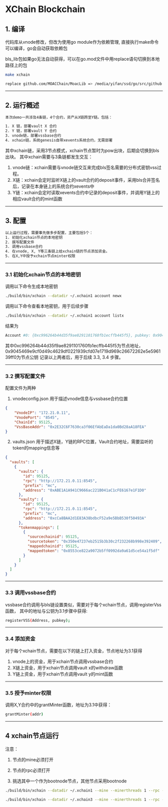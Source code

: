 # XChain Blockchain


## 1. 编译
代码库从vnode修改，但改为使用go module作为依赖管理, 直接执行make命令可以编译，go会自动获取依赖包

bls_lib包如果go无法自动获得，可以在go.mod文件中用replace语句切换到本地路径上的包
```bash
make xchain
```
```bash
replace github.com/MOACChain/MoacLib => /media/yifan/ssd/go/src/github.com/MOACChain/MoacLib                                                                     replace github.com/innowells/bls_lib/v2 => /media/yifan/ssd/go/src/github.com/innowells/bls_lib
```
---

## 2. 运行概述
```bash
本次demo一共涉及4条链，4个合约，资产从X链跨至Y链。包括：

1. X 链，部署vault X 合约
2. Y 链，部署vault Y 合约
3. vnode链，部署vssbase合约
4. xchain链，系统genesis自带xevents系统合约，无需部署
```
其中xchain链，采用3节点模式，xchain节点暂时为pow出块，后期会切换到bls出块。
其中xchain需要与3条链都发生交互：

1. vnode链：xchain需要与vnode链交互来完成bls签名需要的分布式密钥vss过程。
2. X链：xchain会定时监听X链上的vault合约的deposit事件，采用bls合并签名后，记录在本身链上的系统合约xevents中
3. Y链：xchain会定时读取xevents合约中记录的deposit事件，并调用Y链上的相应vault合约的mint函数

---

## 3. 配置
```bash
以上运行过程，需要事先做多步配置，主要包括5个：
1. 初始化xchain节点的本地密钥
2. 撰写配置文件
3. 调用vssbase合约
4. 在vnode, X, Y等三条链上给xchain链的节点添加资金。
5. 在X,Y中授予xchain节点minter权限
```

---

### 3.1 初始化xchain节点的本地密钥
调用以下命令生成本地密钥
```bash
./build/bin/xchain --datadir ~/.xchain1 account newx
```
调用以下命令查看本地密钥，用于后续步骤
```bash
./build/bin/xchain --datadir ~/.xchain1 account listx
```
结果为
```bash
Account #0: {0xc996264b44d35f9ae8291101760fb1ecffb445f5}, pubkey: 0x9045469e9cf0d49c4629df0221939cfd07e1719d969c26672262e5e596139ff0
```
其中0xc996264b44d35f9ae8291101760fb1ecffb445f5为节点地址，0x9045469e9cf0d49c4629df0221939cfd07e1719d969c26672262e5e596139ff0为节点公钥
记录以上两者后，用于后续 3.3, 3.4 步骤。

---

### 3.2 撰写配置文件
配置文件为两种
1. vnodeconfig.json 用于描述vnode信息与vssbase合约位置

```json
{
    "VnodeIP": "172.21.0.11",
    "VnodePort": "8545",
    "ChainId": 95125,
    "VssBaseAddr": "0x2E32C6F7630ca3f06EfAbEaDa1da0Bd28aA18FEA"
}
```
2. vaults.json 用于描述X链，Y链的RPC位置，Vault合约地址，需要监听的token的mapping信息等
```json
{
  "vaults": [
    {
      "vaultx": {
        "id": 95125,
        "rpc": "http://172.21.0.11:8545",
        "prefix": "mc",
        "address": "0xABE1A1A941C9666ac221B041aC1cFE6167e1F1D0"
      },
      "vaulty": {
        "id": 95125,
        "rpc": "http://172.21.0.11:8545",
        "prefix": "mc",
        "address": "0xcCa8BAA2d1E83A38bdbcF52a9e5BbB530f50493A"
      },
      "tokenmappings": [
        {
          "sourcechainid": 95125,
          "sourcetoken": "0x350e47237eb2515b3b30c2f232268b998e392409",
          "mappedchainid": 95125,
          "mappedtoken": "0x8553ce822a9072b5ff0992da9a61d5ce54a1f5df"
        }
      ]
    }
  ]
}

```

---

### 3.3 调用vssbase合约
vssbase合约调用与bls链设置类似，需要对于每个xchain节点，调用registerVss函数，
其中的地址与公钥为3.1步骤中获得:
```bash
registerVSS(Address, pubkey);
```
---

### 3.4 添加资金
对于每个xchain节点，需要在以下的链上打入资金，节点地址为3.1获得
1. vnode上的资金，用于xchain节点调用vssbase合约
2. X链上资金，用于xchain节点调用vault x的withdraw函数
3. Y链上资金，用于xchain节点调用vault y的mint函数

---

### 3.5 授予minter权限
调用X,Y合约中的grantMinter函数，地址为3.1中获得：
```bash
grantMinter(addr)
```

---

## 4  xchain节点运行
注意：

1. 节点的mine必须打开

2. 节点的rpc必须打开

3. 挑选其中一个作为bootnode节点，其他节点采用bootnode
```bash
./build/bin/xchain --datadir ~/.xchain1 --mine --minerthreads 1 --rpc --rpcport 18545 --rpcaddr 0.0.0.0 --rpcapi txpool,chain3,mc,net,vnode,personal,admin,miner
```


```bash
./build/bin/xchain --datadir ~/.xchain3 --mine --minerthreads 1 --rpc --rpcport 38545 --rpcaddr 0.0.0.0 --rpcapi txpool,chain3,mc,net,vnode,personal,admin,miner --port 50333 --bootnodesv4 enode://b02fff0c541506fdb9b1bc3296f8132a41b3fc5f6a5ff331f33203826b9f8275d6231ace83311c8ea34b716b9efd09c58bcca8f9a6499a3d79031fbbdb0994b3@192.168.0.156:30333
```